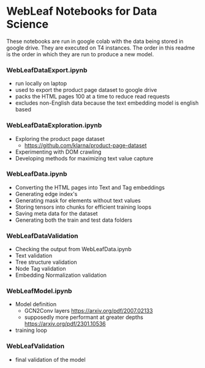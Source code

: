# WebLeaf Notebooks for Data Science

These notebooks are run in google colab with the data being stored in google drive. They are
executed on T4 instances. The order in this readme is the order in which they are run
to produce a new model.

### WebLeafDataExport.ipynb
 - run locally on laptop
 - used to export the product page dataset to google drive
 - packs the HTML pages 100 at a time to reduce read requests
 - excludes non-English data because the text embedding model is english based

### WebLeafDataExploration.ipynb
 - Exploring the product page dataset
   - https://github.com/klarna/product-page-dataset
 - Experimenting with DOM crawling
 - Developing methods for maximizing text value capture 

### WebLeafData.ipynb
 - Converting the HTML pages into Text and Tag embeddings
 - Generating edge index's
 - Generating mask for elements without text values 
 - Storing tensors into chunks for efficient training loops
 - Saving meta data for the dataset 
 - Generating both the train and test data folders

### WebLeafDataValidation
 - Checking the output from WebLeafData.ipynb
 - Text validation 
 - Tree structure validation
 - Node Tag validation
 - Embedding Normalization validation

### WebLeafModel.ipynb
 - Model definition
   - GCN2Conv layers https://arxiv.org/pdf/2007.02133 
   - supposedly more performant at greater depths https://arxiv.org/pdf/2301.10536
 - training loop


### WebLeafValidation
 - final validation of the model 